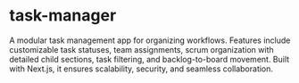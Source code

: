 # task-manager
A modular task management app for organizing workflows. Features include customizable task statuses, team assignments, scrum organization with detailed child sections, task filtering, and backlog-to-board movement. Built with Next.js, it ensures scalability, security, and seamless collaboration.

